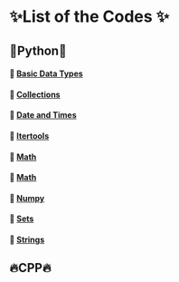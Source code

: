 # :sparkles:List of the Codes :sparkles:

## :rocket:Python:rocket:

#### :pushpin: [Basic Data Types]()
#### :pushpin: [Collections]()
#### :pushpin: [Date and Times]()
#### :pushpin: [Itertools]()
#### :pushpin: [Math]()
#### :pushpin: [Math]()
#### :pushpin: [Numpy]()
#### :pushpin: [Sets]()
#### :pushpin: [Strings]()

## :fire:CPP:fire:

